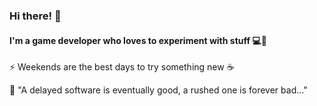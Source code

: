 ### Hi there! 👋
#### I'm a game developer who loves to experiment with stuff 💻👾 

⚡ Weekends are the best days to try something new ☕

💫 "A delayed software is eventually good, a rushed one is forever bad..."
